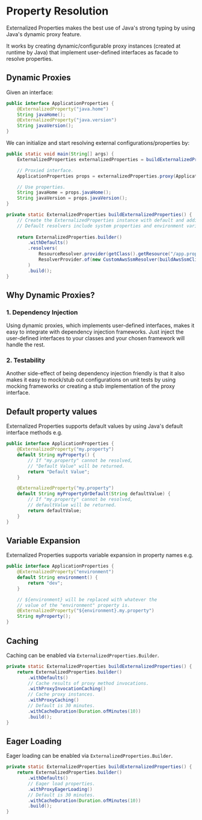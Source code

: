 # Property Resolution

Externalized Properties makes the best use of Java's strong typing by using Java's dynamic proxy feature.

It works by creating dynamic/configurable proxy instances (created at runtime by Java) that implement user-defined interfaces as facade to resolve properties.

## Dynamic Proxies

Given an interface:

```java
public interface ApplicationProperties {
    @ExternalizedProperty("java.home")
    String javaHome();
    @ExternalizedProperty("java.version")
    String javaVersion();
}
```

We can initialize and start resolving external configurations/properties by:

```java
public static void main(String[] args) {
    ExternalizedProperties externalizedProperties = buildExternalizedProperties();

    // Proxied interface.
    ApplicationProperties props = externalizedProperties.proxy(ApplicationProperties.class);

    // Use properties.
    String javaHome = props.javaHome();
    String javaVersion = props.javaVersion();
}

private static ExternalizedProperties buildExternalizedProperties() {
    // Create the ExternalizedProperties instance with default and additional resolvers.
    // Default resolvers include system properties and environment variable resolvers.
    
    return ExternalizedProperties.builder()
        .withDefaults() 
        .resolvers(
            ResourceResolver.provider(getClass().getResource("/app.properties")),
            ResolverProvider.of(new CustomAwsSsmResolver(buildAwsSsmClient()))
        ) 
        .build();
}
```

## Why Dynamic Proxies?

### 1. Dependency Injection

Using dynamic proxies, which implements user-defined interfaces, makes it easy to integrate with dependency injection frameworks. Just inject the user-defined interfaces to your classes and your chosen framework will handle the rest.

### 2. Testability

Another side-effect of being dependency injection friendly is that it also makes it easy to mock/stub out configurations on unit tests by using mocking frameworks or creating a stub implementation of the proxy interface.

## Default property values

Externalized Properties supports default values by using Java's default interface methods e.g.

```java
public interface ApplicationProperties {
    @ExternalizedProperty("my.property")
    default String myProperty() {
        // If "my.property" cannot be resolved, 
        // "Default Value" will be returned.
        return "Default Value";
    }

    @ExternalizedProperty("my.property")
    default String myPropertyOrDefault(String defaultValue) {
        // If "my.property" cannot be resolved, 
        // defaultValue will be returned.
        return defaultValue;
    }
}
```

## Variable Expansion

Externalized Properties supports variable expansion in property names e.g.

```java
public interface ApplicationProperties {
    @ExternalizedProperty("environment")
    default String environment() {
        return "dev";
    }

    // ${environment} will be replaced with whatever the 
    // value of the "environment" property is. 
    @ExternalizedProperty("${environment}.my.property")
    String myProperty();
}
```

## Caching

Caching can be enabled via `ExternalizedProperties.Builder`.

```java
private static ExternalizedProperties buildExternalizedProperties() {
    return ExternalizedProperties.builder()
        .withDefaults() 
        // Cache results of proxy method invocations.
        .withProxyInvocationCaching()
        // Cache proxy instances.
        .withProxyCaching()
        // Default is 30 minutes.
        .withCacheDuration(Duration.ofMinutes(10))
        .build();
}
```

## Eager Loading

Eager loading can be enabled via `ExternalizedProperties.Builder`.

```java
private static ExternalizedProperties buildExternalizedProperties() {
    return ExternalizedProperties.builder()
        .withDefaults() 
        // Eager load properties.
        .withProxyEagerLoading()
        // Default is 30 minutes.
        .withCacheDuration(Duration.ofMinutes(10))
        .build();
}
```
